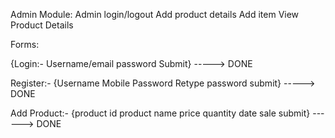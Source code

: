 Admin Module:
Admin login/logout
Add product details 
Add item
View Product Details

Forms:

{Login:-
Username/email
password
Submit} -----> DONE

Register:-
{Username
Mobile
Password
Retype password
submit} -----> DONE

Add Product:-
{product id
product name
price
quantity
date
sale
submit} ------> DONE